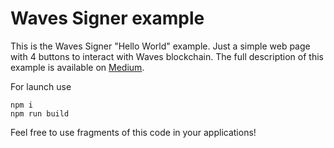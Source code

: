 # Waves Signer example

This is the Waves Signer "Hello World" example. Just a simple web page with 4 buttons to interact with Waves blockchain. The full description of this example is available on [Medium](https://medium.com/@izhur27/getting-started-with-waves-signer-893017c9b7ae). 

For launch use 
```shell
npm i 
npm run build
```


Feel free to use fragments of this code in your applications!
